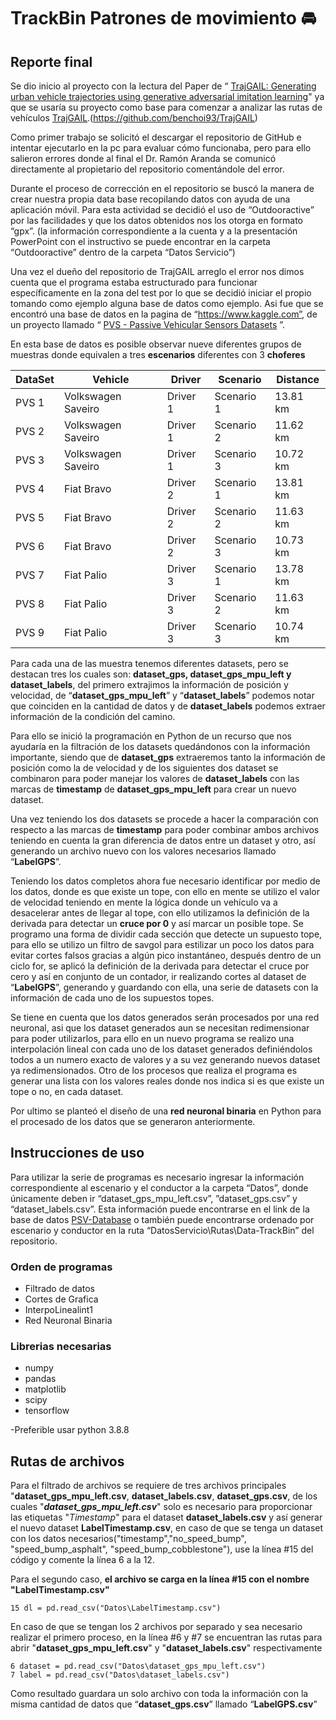 # TrackBin Patrones de movimiento :oncoming_automobile:
## Reporte final 

Se dio inicio al proyecto con la lectura del Paper de “ [TrajGAIL: Generating urban vehicle trajectories using generative adversarial imitation learning](https://www.sciencedirect.com/science/article/abs/pii/S0968090X21001121?via%3Dihub "Paper del repositorio")" ya que se usaría su proyecto como base para comenzar a analizar las rutas de vehículos [TrajGAIL](https://github.com/benchoi93/TrajGAIL "Repositorio").(https://github.com/benchoi93/TrajGAIL)

Como primer trabajo se solicitó el descargar el repositorio de GitHub e intentar ejecutarlo en la pc para evaluar cómo funcionaba, pero para ello salieron errores donde al final el Dr. Ramón Aranda se comunicó directamente al propietario del repositorio comentándole del error.

Durante el proceso de corrección en el repositorio se buscó la manera de crear nuestra propia data base recopilando datos con ayuda de una aplicación móvil. Para esta actividad se decidió el uso de “Outdooractive” por las facilidades y que los datos obtenidos nos los otorga en formato “gpx”. (la información correspondiente a la cuenta y a la presentación PowerPoint con el instructivo se puede encontrar en la carpeta “Outdooractive” dentro de la carpeta “Datos Servicio”)

Una vez el dueño del repositorio de TrajGAIL arreglo el error nos dimos cuenta que el programa estaba estructurado para funcionar específicamente en la zona del test por lo que se decidió iniciar el propio tomando como ejemplo alguna base de datos como ejemplo. Asi fue que se encontró una base de datos en la pagina de “https://www.kaggle.com”, de un proyecto llamado “ [PVS - Passive Vehicular Sensors Datasets](https://www.kaggle.com/jefmenegazzo/pvs-passive-vehicular-sensors-datasets "Database") ”. 

En esta base de datos es posible observar nueve diferentes grupos de muestras donde equivalen a tres **escenarios** diferentes con 3 **choferes**

|DataSet		|Vehicle		|Driver		|Scenario	|Distance|
|---------        |--------         |--------         |-------    |--------|
|PVS 1	|Volkswagen Saveiro	|Driver 1	      |Scenario 1	|13.81 km|
|PVS 2	|Volkswagen Saveiro	|Driver 1	      |Scenario 2	|11.62 km|
|PVS 3	|Volkswagen Saveiro	|Driver 1	      |Scenario 3	|10.72 km|
|PVS 4	|Fiat Bravo	            |Driver 2	      |Scenario 1	|13.81 km|
|PVS 5	|Fiat Bravo	      	|Driver 2	      |Scenario 2	|11.63 km|
|PVS 6	|Fiat Bravo	      	|Driver 2	      |Scenario 3	|10.73 km|
|PVS 7	|Fiat Palio	      	|Driver 3	      |Scenario 1	|13.78 km|
|PVS 8	|Fiat Palio	      	|Driver 3	      |Scenario 2	|11.63 km|
|PVS 9	|Fiat Palio	      	|Driver 3	      |Scenario 3	|10.74 km|

Para cada una de las muestra tenemos diferentes datasets, pero se destacan tres los cuales son: **dataset_gps, dataset_gps_mpu_left y dataset_labels**, del primero extrajimos la información de posición y velocidad, de “**dataset_gps_mpu_left**” y “**dataset_labels**” podemos notar que coinciden en la cantidad de datos y de **dataset_labels** podemos extraer información de la condición del camino.

Para ello se inició la programación en Python de un recurso que nos ayudaría en la filtración de los datasets quedándonos con la información importante, siendo que de **dataset_gps** extraeremos tanto la información de posición como la de velocidad y de los siguientes dos dataset se combinaron para poder manejar los valores de **dataset_labels** con las marcas de **timestamp** de **dataset_gps_mpu_left** para crear un nuevo dataset.

Una vez teniendo los dos datasets se procede a hacer la comparación con respecto a las marcas de **timestamp** para poder combinar ambos archivos teniendo en cuenta la gran diferencia de datos entre un dataset y otro, así generando un archivo nuevo con los valores necesarios llamado “**LabelGPS**”.

Teniendo los datos completos ahora fue necesario identificar por medio de los datos, donde es que existe un tope, con ello en mente se utilizo el valor de velocidad teniendo en mente la lógica donde un vehículo va a desacelerar antes de llegar al tope, con ello utilizamos la definición de la derivada para detectar un **cruce por 0** y así marcar un posible tope. Se programo una forma de dividir cada sección que detecte un supuesto tope, para ello se utilizo un filtro de savgol para estilizar un poco los datos para evitar cortes falsos gracias a algún pico instantáneo, después dentro de un ciclo for, se aplicó la definición de la derivada para detectar el cruce por cero y así en conjunto de un contador, ir realizando cortes al dataset de “**LabelGPS**”, generando y guardando con ella, una serie de datasets con la información de cada uno de los supuestos topes.

Se tiene en cuenta que los datos generados serán procesados por una red neuronal, asi que los dataset generados aun se necesitan redimensionar para poder utilizarlos, para ello en un nuevo programa se realizo una interpolación lineal con cada uno de los dataset generados definiéndolos todos a un numero exacto de valores y a su vez generando nuevos dataset ya redimensionados. Otro de los procesos que realiza el programa es generar una lista con los valores reales donde nos indica si es que existe un tope o no, en cada dataset.

Por ultimo se planteó el diseño de una **red neuronal binaria** en Python para el procesado de los datos que se generaron anteriormente.

## Instrucciones de uso
Para utilizar la serie de programas es necesario ingresar la información correspondiente al escenario y el conductor a la carpeta “Datos”, donde únicamente deben ir “dataset_gps_mpu_left.csv”, ”dataset_gps.csv” y “dataset_labels.csv”.
Esta información puede encontrarse en el link de la base de datos [PSV-Database](https://www.kaggle.com/jefmenegazzo/pvs-passive-vehicular-sensors-datasets)  o también puede encontrarse ordenado por escenario y conductor en la ruta “DatosServicio\Rutas\Data-TrackBin” del repositorio.

### Orden de programas

- Filtrado de datos
- Cortes de Grafica
- InterpoLinealint1
- Red Neuronal Binaria




### Librerias necesarias

- numpy
- pandas
- matplotlib
- scipy
- tensorflow

-Preferible usar python 3.8.8



## Rutas de archivos


Para el filtrado de archivos se requiere de tres archivos principales "**dataset_gps_mpu_left.csv**, **dataset_labels.csv**, **dataset_gps.csv**, de los cuales "***dataset_gps_mpu_left.csv***" solo es necesario para proporcionar las etiquetas "*Timestamp*" para el dataset **dataset_labels.csv** y así generar el nuevo dataset **LabelTimestamp.csv**, en caso de que se tenga un dataset con los datos necesarios("timestamp","no_speed_bump", "speed_bump_asphalt", "speed_bump_cobblestone"), use la línea #15 del código y comente la línea 6 a la 12.

Para el segundo caso, **el archivo se carga en la línea #15 con el nombre "LabelTimestamp.csv"**

````
15 dl = pd.read_csv("Datos\LabelTimestamp.csv")
````

En caso de que se tengan los 2 archivos por separado y sea necesario realizar el primero proceso, en la línea #6 y #7 se encuentran las rutas para abrir "**dataset_gps_mpu_left.csv**" y "**dataset_labels.csv**" respectivamente


````
6 dataset = pd.read_csv("Datos\dataset_gps_mpu_left.csv")
7 label = pd.read_csv("Datos\dataset_labels.csv")
````
Como resultado guardara un solo archivo con toda la información con la misma cantidad de datos que “**dataset_gps.csv**” llamado “**LabelGPS.csv**”


